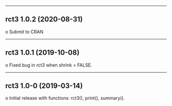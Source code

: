 --------------------------------------------------------------------------------
rct3 1.0.2 (2020-08-31)
--------------------------------------------------------------------------------
o Submit to CRAN

--------------------------------------------------------------------------------
rct3 1.0.1 (2019-10-08)
--------------------------------------------------------------------------------
o Fixed bug in rct3 when shrink = FALSE.

--------------------------------------------------------------------------------
rct3 1.0-0 (2019-03-14)
--------------------------------------------------------------------------------
o Initial release with functions: rct3(), print(), summary().
